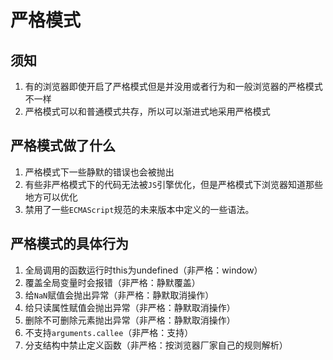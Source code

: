 # 严格模式

## 须知

1. 有的浏览器即使开启了严格模式但是并没用或者行为和一般浏览器的严格模式不一样
2. 严格模式可以和普通模式共存，所以可以渐进式地采用严格模式

## 严格模式做了什么

1. 严格模式下一些静默的错误也会被抛出
2. 有些非严格模式下的代码无法被`JS`引擎优化，但是严格模式下浏览器知道那些地方可以优化
3. 禁用了一些`ECMAScript`规范的未来版本中定义的一些语法。

## 严格模式的具体行为

1. 全局调用的函数运行时this为undefined（非严格：window）
2. 覆盖全局变量时会报错（非严格：静默覆盖）
3. 给`NaN`赋值会抛出异常（非严格：静默取消操作）
4. 给只读属性赋值会抛出异常（非严格：静默取消操作）
5. 删除不可删除元素抛出异常（非严格：静默取消操作）
6. 不支持`arguments.callee`（非严格：支持）
7. 分支结构中禁止定义函数（非严格：按浏览器厂家自己的规则解析）